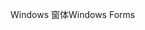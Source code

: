 <span data-ttu-id="fc195-101">Windows 窗体</span><span class="sxs-lookup"><span data-stu-id="fc195-101">Windows Forms</span></span>
